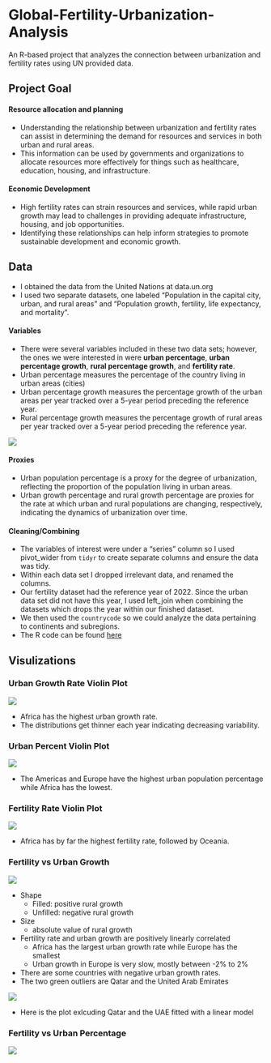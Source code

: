 # Global-Fertility-Urbanization-Analysis
An R-based project that analyzes the connection between urbanization and fertility rates using UN provided data.

## Project Goal

#### Resource allocation and planning

- Understanding the relationship between urbanization and fertility rates can assist in determining the demand for resources and services in both urban and rural areas. 
- This information can be used by governments and organizations to allocate resources more effectively for things such as healthcare, education, housing, and infrastructure.

#### Economic Development 

- High fertility rates can strain resources and services, while rapid urban growth may lead to challenges in providing adequate infrastructure, housing, and job opportunities. 
- Identifying these relationships can help inform strategies to promote sustainable development and economic growth.

## Data

- I obtained the data from the United Nations at data.un.org
- I used two separate datasets, one labeled “Population in the capital city, urban, and rural areas” and “Population growth, fertility, life expectancy, and mortality”.

#### Variables 

- There were several variables included in these two data sets; however, the ones we were interested in were **urban percentage**, **urban percentage growth**, **rural percentage growth**, and **fertility rate**.
- Urban percentage measures the percentage of the country living in urban areas (cities)
- Urban percentage growth measures the percentage growth of the urban areas per year  tracked over a 5-year period preceding the reference year.
- Rural percentage growth measures the percentage growth of rural areas per year  tracked over a 5-year period preceding the reference year.

![](corrplot.png)<!-- -->

#### Proxies

- Urban population percentage is a proxy for the degree of urbanization, reflecting the proportion of the population living in urban areas. 
- Urban growth percentage and rural growth percentage are proxies for the rate at which urban and rural populations are changing, respectively, indicating the dynamics of urbanization over time.

#### Cleaning/Combining

- The variables of interest were under a “series” column so I used pivot_wider from `tidyr` to create separate columns and ensure the data was tidy. 
- Within each data set I dropped irrelevant data, and renamed the columns.
- Our fertility dataset had the reference year of 2022. Since the urban data set did not have this year, I used left_join when combining the datasets which drops the year within our finished dataset.
- We then used the `countrycode` so we could analyze the data pertaining to continents and subregions.
- The R code can be found [here](./cleaning_combining.R)  

## Visulizations

### Urban Growth Rate Violin Plot

![](u_rate_box.png)<!-- -->

- Africa has the highest urban growth rate.
- The distributions get thinner each year indicating decreasing variability.

### Urban Percent Violin Plot

![](u_percent_box.png)<!-- -->

- The Americas and Europe have the highest urban population percentage while Africa has the lowest.

### Fertility Rate Violin Plot

![](f_box.png)<!-- -->

- Africa has by far the highest fertility rate, followed by Oceania.

### Fertility vs Urban Growth 

![](fu_rate.png)<!-- -->

- Shape
  - Filled: positive rural growth
  - Unfilled: negative rural growth
- Size
  - absolute value of rural growth
- Fertility rate and urban growth are positively linearly correlated
  - Africa has the largest urban growth rate while Europe has the smallest
  - Urban growth in Europe is very slow, mostly between -2% to 2%
- There are some countries with negative urban growth rates.
- The two green outliers are Qatar and the United Arab Emirates

![](fu_growth_line.png)<!-- -->

- Here is the plot exlcuding Qatar and the UAE fitted with a linear model

### Fertility vs Urban Percentage 

![](fu_percent.png)<!-- -->


